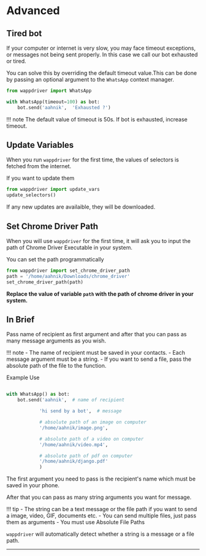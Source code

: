 # Advanced

## Tired bot

If your computer or internet is very slow, you may face timeout exceptions, or messages not being sent properly. In this case we call our bot exhausted or tired.

You can solve this by overriding the default timeout value.This can be done by passing an optional argument to the `WhatsApp` context manager.

```python
from wappdriver import WhatsApp

with WhatsApp(timeout=100) as bot:
    bot.send('aahnik',  'Exhausted ?')
```

!!! note
    The default value of timeout is 50s. If bot is exhausted, increase timeout.

## Update Variables

When you run `wappdriver` for the first time, the values of selectors is fetched from the internet.

If you want to update them

```python
from wappdriver import update_vars
update_selectors()
```

If any new updates are availaible, they will be downloaded.

## Set Chrome Driver Path

When you will use `wappdriver` for the first time, it will ask you to input the path of Chrome Driver Executable in your system.

You can set the path programmatically

```python
from wappdriver import set_chrome_driver_path
path = '/home/aahnik/Downloads/chrome_driver'
set_chrome_driver_path(path)
```

**Replace the value of variable `path` with the path of chrome driver in your system.**

## In Brief

Pass name of recipient as first argument and after that you can pass as many message arguments as you wish.

!!! note
    - The name of recipient must be saved in your contacts.
    - Each message argument must be a string.
    - If you want to send a file, pass the absolute path of the file to the function.

Example Use

```python

with WhatsApp() as bot:
    bot.send('aahnik',  # name of recipient

            'hi send by a bot',  # message

            # absolute path of an image on computer
            '/home/aahnik/image.png',  

            # absolute path of a video on computer
            '/home/aahnik/video.mp4',  

            # absolute path of pdf on computer
            '/home/aahnik/django.pdf'  
            )
```

The first argument you need to pass is the recipient's name which must be saved in your phone.

After that you can pass as many string arguments you want for message.

!!! tip
    - The string can be a text message or the file path if you want to send a image, video, GIF, documents etc.
    - You can send multiple files, just pass them as arguments
    - You must use Absolute File Paths
  
`wappdriver` will automatically detect whether a string is a message or a file path.

---

<!-- **If you are a developer and want to contribute code, read [Developer Guide](https://aahnik.github.io/wappdriver/dev/wappdriver/)** -->